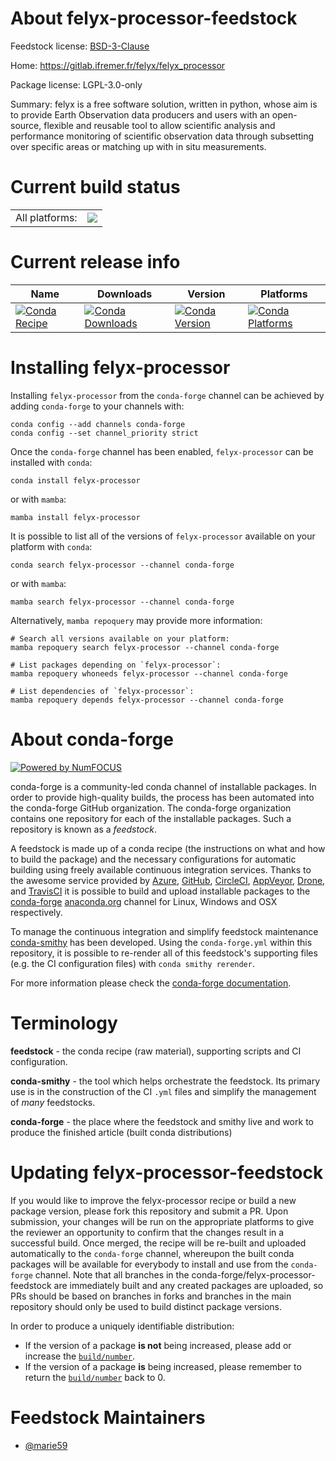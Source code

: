 About felyx-processor-feedstock
===============================

Feedstock license: [BSD-3-Clause](https://github.com/conda-forge/felyx-processor-feedstock/blob/main/LICENSE.txt)

Home: https://gitlab.ifremer.fr/felyx/felyx_processor

Package license: LGPL-3.0-only

Summary: felyx is a free software solution, written in python, whose aim is to provide Earth Observation data producers and users with an open-source, flexible and reusable tool to allow scientific analysis and performance monitoring of scientific observation data through subsetting over specific areas or matching up with in situ measurements.

Current build status
====================


<table><tr><td>All platforms:</td>
    <td>
      <a href="https://dev.azure.com/conda-forge/feedstock-builds/_build/latest?definitionId=18600&branchName=main">
        <img src="https://dev.azure.com/conda-forge/feedstock-builds/_apis/build/status/felyx-processor-feedstock?branchName=main">
      </a>
    </td>
  </tr>
</table>

Current release info
====================

| Name | Downloads | Version | Platforms |
| --- | --- | --- | --- |
| [![Conda Recipe](https://img.shields.io/badge/recipe-felyx--processor-green.svg)](https://anaconda.org/conda-forge/felyx-processor) | [![Conda Downloads](https://img.shields.io/conda/dn/conda-forge/felyx-processor.svg)](https://anaconda.org/conda-forge/felyx-processor) | [![Conda Version](https://img.shields.io/conda/vn/conda-forge/felyx-processor.svg)](https://anaconda.org/conda-forge/felyx-processor) | [![Conda Platforms](https://img.shields.io/conda/pn/conda-forge/felyx-processor.svg)](https://anaconda.org/conda-forge/felyx-processor) |

Installing felyx-processor
==========================

Installing `felyx-processor` from the `conda-forge` channel can be achieved by adding `conda-forge` to your channels with:

```
conda config --add channels conda-forge
conda config --set channel_priority strict
```

Once the `conda-forge` channel has been enabled, `felyx-processor` can be installed with `conda`:

```
conda install felyx-processor
```

or with `mamba`:

```
mamba install felyx-processor
```

It is possible to list all of the versions of `felyx-processor` available on your platform with `conda`:

```
conda search felyx-processor --channel conda-forge
```

or with `mamba`:

```
mamba search felyx-processor --channel conda-forge
```

Alternatively, `mamba repoquery` may provide more information:

```
# Search all versions available on your platform:
mamba repoquery search felyx-processor --channel conda-forge

# List packages depending on `felyx-processor`:
mamba repoquery whoneeds felyx-processor --channel conda-forge

# List dependencies of `felyx-processor`:
mamba repoquery depends felyx-processor --channel conda-forge
```


About conda-forge
=================

[![Powered by
NumFOCUS](https://img.shields.io/badge/powered%20by-NumFOCUS-orange.svg?style=flat&colorA=E1523D&colorB=007D8A)](https://numfocus.org)

conda-forge is a community-led conda channel of installable packages.
In order to provide high-quality builds, the process has been automated into the
conda-forge GitHub organization. The conda-forge organization contains one repository
for each of the installable packages. Such a repository is known as a *feedstock*.

A feedstock is made up of a conda recipe (the instructions on what and how to build
the package) and the necessary configurations for automatic building using freely
available continuous integration services. Thanks to the awesome service provided by
[Azure](https://azure.microsoft.com/en-us/services/devops/), [GitHub](https://github.com/),
[CircleCI](https://circleci.com/), [AppVeyor](https://www.appveyor.com/),
[Drone](https://cloud.drone.io/welcome), and [TravisCI](https://travis-ci.com/)
it is possible to build and upload installable packages to the
[conda-forge](https://anaconda.org/conda-forge) [anaconda.org](https://anaconda.org/)
channel for Linux, Windows and OSX respectively.

To manage the continuous integration and simplify feedstock maintenance
[conda-smithy](https://github.com/conda-forge/conda-smithy) has been developed.
Using the ``conda-forge.yml`` within this repository, it is possible to re-render all of
this feedstock's supporting files (e.g. the CI configuration files) with ``conda smithy rerender``.

For more information please check the [conda-forge documentation](https://conda-forge.org/docs/).

Terminology
===========

**feedstock** - the conda recipe (raw material), supporting scripts and CI configuration.

**conda-smithy** - the tool which helps orchestrate the feedstock.
                   Its primary use is in the construction of the CI ``.yml`` files
                   and simplify the management of *many* feedstocks.

**conda-forge** - the place where the feedstock and smithy live and work to
                  produce the finished article (built conda distributions)


Updating felyx-processor-feedstock
==================================

If you would like to improve the felyx-processor recipe or build a new
package version, please fork this repository and submit a PR. Upon submission,
your changes will be run on the appropriate platforms to give the reviewer an
opportunity to confirm that the changes result in a successful build. Once
merged, the recipe will be re-built and uploaded automatically to the
`conda-forge` channel, whereupon the built conda packages will be available for
everybody to install and use from the `conda-forge` channel.
Note that all branches in the conda-forge/felyx-processor-feedstock are
immediately built and any created packages are uploaded, so PRs should be based
on branches in forks and branches in the main repository should only be used to
build distinct package versions.

In order to produce a uniquely identifiable distribution:
 * If the version of a package **is not** being increased, please add or increase
   the [``build/number``](https://docs.conda.io/projects/conda-build/en/latest/resources/define-metadata.html#build-number-and-string).
 * If the version of a package **is** being increased, please remember to return
   the [``build/number``](https://docs.conda.io/projects/conda-build/en/latest/resources/define-metadata.html#build-number-and-string)
   back to 0.

Feedstock Maintainers
=====================

* [@marie59](https://github.com/marie59/)

